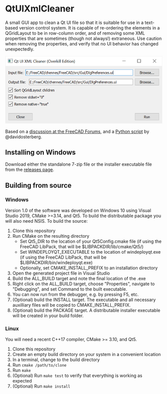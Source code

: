 # QtUIXmlCleaner
A small GUI app to clean a Qt UI file so that it is suitable for use in a text-based version control system. It is capable of re-ordering the elements in a QGridLayout to be in row-column order, and of removing some XML properties that are sometimes (though not always!) extraneous. Use caution when removing the properties, and verify that no UI behavior has changed unexpectedly.

![Screenshot of QtUIXmlCleaner](Screenshot.png)

Based on a [discussion at the FreeCAD Forums](https://forum.freecadweb.org/viewtopic.php?f=10&t=54503), and a [Python script](https://github.com/davidosterberg/Qt-UI-file-sorter) by @davidosterberg.

## Installing on Windows
Download either the standalone 7-zip file or the installer executable file from the [releases page](https://github.com/chennes/QtUIXmlCleaner/releases/tag/v1.0.1).

## Building from source

### Windows
Version 1.0 of the software was developed on Windows 10 using Visual Studio 2019, CMake >=3.14, and Qt5. To build the distributable package you will also need NSIS. To build the source:
1. Clone this repository
1. Run CMake on the resulting directory
    * Set Qt5_DIR to the location of your Qt5Config.cmake file (if using the FreeCAD LibPack, that will be $LIBPACKDIR/lib/cmake/Qt5/)
    * Set WINDEPLOYQT_EXECUTABLE to the location of windeployqt.exe (if using the FreeCAD LibPack, that will be $LIBPACKDIR/bin/windeployqt.exe)
    * Optionally, set CMAKE_INSTALL_PREFIX to an installation directory
1. Open the generated project file in Visual Studio
1. Build the ALL_BUILD target and note the final location of the .exe
1. Right click on the ALL_BUILD target, choose "Properties", navigate to "Debugging", and set Command to the built executable.
1. You can now run from the debugger, e.g. by pressing F5, etc.
1. (Optional) build the INSTALL target. The executable and all necessary auxilliary files will be copied to CMAKE_INSTALL_PREFIX.
1. (Optional) build the PACKAGE target. A distributable installer executable will be created in your build folder.

### Linux
You will need a recent C++17 compiler, CMake >= 3.10, and Qt5. 
1. Clone this repository
1. Create an empty build directory on your system in a convenient location
1. In a terminal, change to the build directory
1. Run `cmake /path/to/clone`
1. Run `make`
1. (Optional) Run `make test` to verify that everything is working as expected
1. (Optional) Run `make install`
